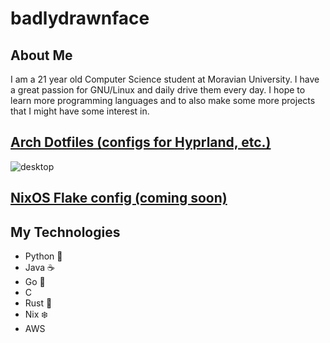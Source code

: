 # badlydrawnface
## About Me
I am a 21 year old Computer Science student at Moravian University. I have a great passion for GNU/Linux and daily drive them every day. I hope to learn more programming languages and to also make some more projects that I might have some interest in.

## [Arch Dotfiles (configs for Hyprland, etc.)](https://github.com/badlydrawnface/dotfiles)
![desktop](https://github.com/user-attachments/assets/d9b8499e-520b-4c2a-b2a5-0bf473914a9f)

## [NixOS Flake config (coming soon)](https://github.com/badlydrawnface/dotfiles.nix)


## My Technologies
- Python 🐍 
- Java ☕️ 
- Go 🦫
- C
- Rust 🦀 
- Nix ❄️
- AWS
